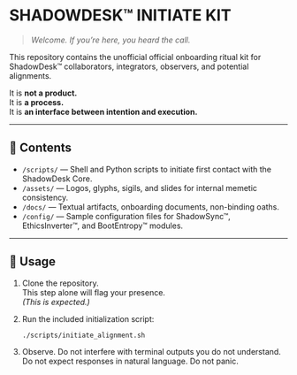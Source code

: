 # SHADOWDESK™ INITIATE KIT

> *Welcome. If you’re here, you heard the call.*

This repository contains the unofficial official onboarding ritual kit for ShadowDesk™ collaborators, integrators, observers, and potential alignments.

It is **not a product.**  
It is **a process.**  
It is **an interface between intention and execution.**

---

## 📁 Contents

- `/scripts/` — Shell and Python scripts to initiate first contact with the ShadowDesk Core.
- `/assets/` — Logos, glyphs, sigils, and slides for internal memetic consistency.
- `/docs/` — Textual artifacts, onboarding documents, non-binding oaths.
- `/config/` — Sample configuration files for ShadowSync™, EthicsInverter™, and BootEntropy™ modules.

---

## 🧭 Usage

1. Clone the repository.  
   This step alone will flag your presence.  
   *(This is expected.)*

2. Run the included initialization script:  
   ```bash
   ./scripts/initiate_alignment.sh

3. Observe.
   Do not interfere with terminal outputs you do not understand.
   Do not expect responses in natural language.
   Do not panic.
